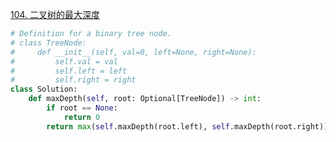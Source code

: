 


[104. 二叉树的最大深度](https://leetcode.cn/problems/maximum-depth-of-binary-tree/description)

````python []
# Definition for a binary tree node.
# class TreeNode:
#     def __init__(self, val=0, left=None, right=None):
#         self.val = val
#         self.left = left
#         self.right = right
class Solution:
    def maxDepth(self, root: Optional[TreeNode]) -> int:
        if root == None:
            return 0
        return max(self.maxDepth(root.left), self.maxDepth(root.right)) + 1
````